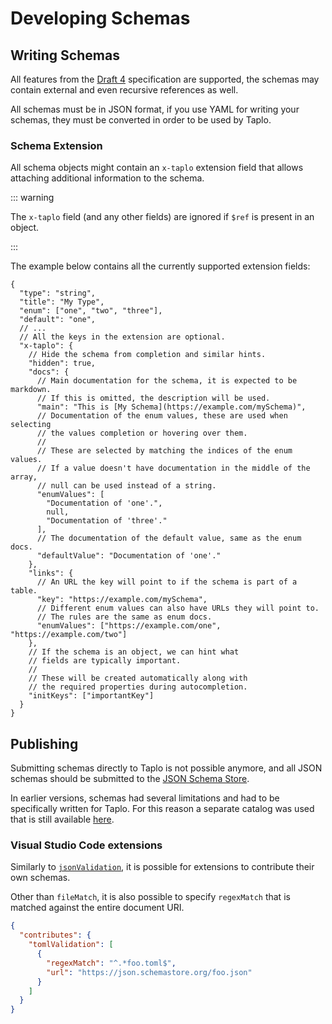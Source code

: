 # Developing Schemas

## Writing Schemas

All features from the [Draft 4](https://json-schema.org/specification-links.html#draft-4) specification are supported, the schemas may contain external and even recursive references as well.

All schemas must be in JSON format, if you use YAML for writing your schemas, they must be converted in order to be used by Taplo.

### Schema Extension

All schema objects might contain an `x-taplo` extension field that allows attaching additional information to the schema.

::: warning

The `x-taplo` field (and any other fields) are ignored if `$ref` is present in an object.

:::

The example below contains all the currently supported extension fields:

```jsonc
{
  "type": "string",
  "title": "My Type",
  "enum": ["one", "two", "three"],
  "default": "one",
  // ...
  // All the keys in the extension are optional.
  "x-taplo": {
    // Hide the schema from completion and similar hints.
    "hidden": true,
    "docs": {
      // Main documentation for the schema, it is expected to be markdown.
      // If this is omitted, the description will be used.
      "main": "This is [My Schema](https://example.com/mySchema)",
      // Documentation of the enum values, these are used when selecting
      // the values completion or hovering over them.
      //
      // These are selected by matching the indices of the enum values.
      // If a value doesn't have documentation in the middle of the array,
      // null can be used instead of a string.
      "enumValues": [
        "Documentation of 'one'.",
        null,
        "Documentation of 'three'."
      ],
      // The documentation of the default value, same as the enum docs.
      "defaultValue": "Documentation of 'one'."
    },
    "links": {
      // An URL the key will point to if the schema is part of a table.
      "key": "https://example.com/mySchema",
      // Different enum values can also have URLs they will point to.
      // The rules are the same as enum docs.
      "enumValues": ["https://example.com/one", "https://example.com/two"]
    },
    // If the schema is an object, we can hint what
    // fields are typically important.
    //
    // These will be created automatically along with
    // the required properties during autocompletion.
    "initKeys": ["importantKey"]
  }
}
```

## Publishing

Submitting schemas directly to Taplo is not possible anymore, and all JSON schemas should be submitted to the [JSON Schema Store](https://www.schemastore.org).

In earlier versions, schemas had several limitations and had to be specifically written for Taplo. For this reason a separate catalog was used that is still available [here](https://taplo.tamasfe.dev/schema_index.json).

### Visual Studio Code extensions

Similarly to [`jsonValidation`](https://code.visualstudio.com/api/references/contribution-points#contributes.jsonValidation), it is possible for extensions to contribute their own schemas.

Other than `fileMatch`, it is also possible to specify `regexMatch` that is matched against the entire document URI.

```json
{
  "contributes": {
    "tomlValidation": [
      {
        "regexMatch": "^.*foo.toml$",
        "url": "https://json.schemastore.org/foo.json"
      }
    ]
  }
}
```
